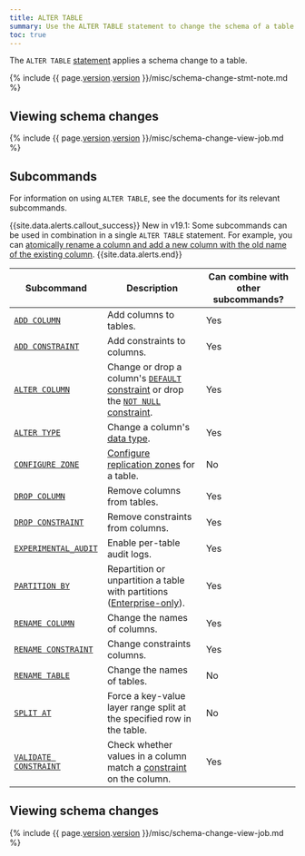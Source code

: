 ```yaml
---
title: ALTER TABLE
summary: Use the ALTER TABLE statement to change the schema of a table.
toc: true
---
```


The `ALTER TABLE` [statement](sql-statements.html) applies a schema change to a table.

{% include {{ page.[version](cluster-settings.html#setting-version).[version](cluster-settings.html#setting-version) }}/misc/schema-change-stmt-note.md %}

## Viewing schema changes

{% include {{ page.[version](cluster-settings.html#setting-version).[version](cluster-settings.html#setting-version) }}/misc/schema-change-view-job.md %}

## Subcommands

For information on using `ALTER TABLE`, see the documents for its relevant subcommands.

{{site.data.alerts.callout_success}}
<span class="[version](cluster-settings.html#setting-version)-tag">New in v19.1</span>: Some subcommands can be used in combination in a single `ALTER TABLE` statement. For example, you can [atomically rename a column and add a new column with the old name of the existing column](rename-column.html#add-and-rename-columns-atomically).
{{site.data.alerts.end}}

Subcommand | Description | Can combine with other subcommands?
-----------|-------------|------------------------------------
[`ADD COLUMN`](add-column.html) | Add columns to tables. | Yes
[`ADD CONSTRAINT`](add-constraint.html) | Add constraints to columns. | Yes
[`ALTER COLUMN`](alter-column.html) | Change or drop a column's [`DEFAULT` constraint](default-value.html) or drop the [`NOT NULL` constraint](not-null.html). | Yes
[`ALTER TYPE`](alter-type.html) | Change a column's [data type](data-types.html). | Yes
[`CONFIGURE ZONE`](configure-zone.html) | [Configure replication zones](configure-replication-zones.html) for a table. | No
[`DROP COLUMN`](drop-column.html) | Remove columns from tables. | Yes
[`DROP CONSTRAINT`](drop-constraint.html) | Remove constraints from columns. | Yes
[`EXPERIMENTAL_AUDIT`](experimental-audit.html) | Enable per-table audit logs. | Yes
[`PARTITION BY`](partition-by.html)  | Repartition or unpartition a table with partitions ([Enterprise-only](enterprise-licensing.html)). | Yes
[`RENAME COLUMN`](rename-column.html) | Change the names of columns. | Yes
[`RENAME CONSTRAINT`](rename-constraint.html) | Change constraints columns. | Yes
[`RENAME TABLE`](rename-table.html) | Change the names of tables. | No
[`SPLIT AT`](split-at.html) | Force a key-value layer range split at the specified row in the table. | No
[`VALIDATE CONSTRAINT`](validate-constraint.html) | Check whether values in a column match a [constraint](constraints.html) on the column. | Yes

## Viewing schema changes

{% include {{ page.[version](cluster-settings.html#setting-version).[version](cluster-settings.html#setting-version) }}/misc/schema-change-view-job.md %}
